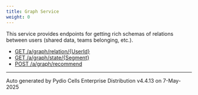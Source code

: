 ```yaml
---
title: Graph Service
weight: 0
---
```








This service provides endpoints for getting rich schemas of relations between users (shared data, teams belonging, etc.).

* [GET /a/graph/relation/{UserId}](../get-a-graph-relation-userid/)
* [GET /a/graph/state/{Segment}](../get-a-graph-state-segment/)
* [POST /a/graph/recommend](../post-a-graph-recommend/)

---
Auto generated by Pydio Cells Enterprise Distribution v4.4.13 on 7-May-2025
